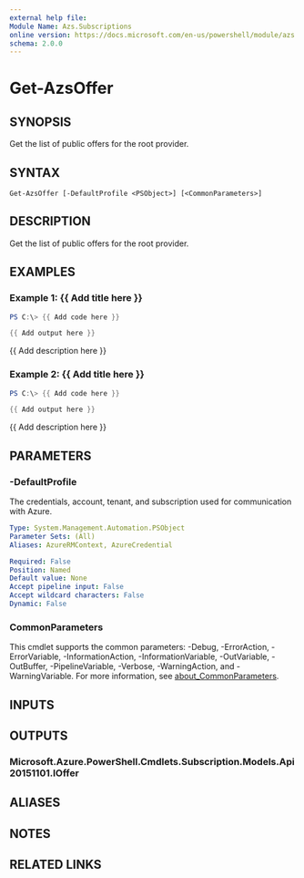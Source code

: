```yaml
---
external help file:
Module Name: Azs.Subscriptions
online version: https://docs.microsoft.com/en-us/powershell/module/azs.subscriptions/get-azsoffer
schema: 2.0.0
---
```


# Get-AzsOffer

## SYNOPSIS
Get the list of public offers for the root provider.

## SYNTAX

```
Get-AzsOffer [-DefaultProfile <PSObject>] [<CommonParameters>]
```

## DESCRIPTION
Get the list of public offers for the root provider.

## EXAMPLES

### Example 1: {{ Add title here }}
```powershell
PS C:\> {{ Add code here }}

{{ Add output here }}
```

{{ Add description here }}

### Example 2: {{ Add title here }}
```powershell
PS C:\> {{ Add code here }}

{{ Add output here }}
```

{{ Add description here }}

## PARAMETERS

### -DefaultProfile
The credentials, account, tenant, and subscription used for communication with Azure.

```yaml
Type: System.Management.Automation.PSObject
Parameter Sets: (All)
Aliases: AzureRMContext, AzureCredential

Required: False
Position: Named
Default value: None
Accept pipeline input: False
Accept wildcard characters: False
Dynamic: False
```

### CommonParameters
This cmdlet supports the common parameters: -Debug, -ErrorAction, -ErrorVariable, -InformationAction, -InformationVariable, -OutVariable, -OutBuffer, -PipelineVariable, -Verbose, -WarningAction, and -WarningVariable. For more information, see [about_CommonParameters](http://go.microsoft.com/fwlink/?LinkID=113216).

## INPUTS

## OUTPUTS

### Microsoft.Azure.PowerShell.Cmdlets.Subscription.Models.Api20151101.IOffer

## ALIASES

## NOTES

## RELATED LINKS

